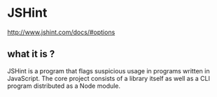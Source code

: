 
JSHint
======
http://www.jshint.com/docs/#options

what it is ?
------------
JSHint is a program that flags suspicious usage in programs written in JavaScript. The core project consists of a library itself as well as a CLI program distributed as a Node module.
